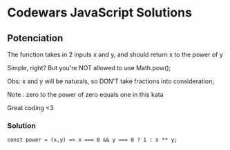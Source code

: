 # Codewars JavaScript Solutions

## Potenciation

The function takes in 2 inputs x and y, and should return x to the power of y

Simple, right? But you're NOT allowed to use Math.pow();

Obs: x and y will be naturals, so DON'T take fractions into consideration;

Note : zero to the power of zero equals one in this kata

Great coding <3

### Solution

```
const power = (x,y) => x === 0 && y === 0 ? 1 : x ** y;
```
